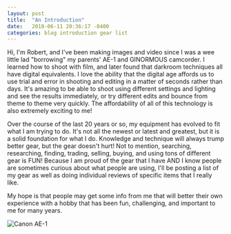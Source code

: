 ```yaml
---
layout: post
title:  "An Introduction"
date:   2018-06-11 20:36:17 -0400
categories: blog introduction gear list
---
```

Hi, I'm Robert, and I've been making images and video since I was a wee little lad "borrowing" my parents' AE-1 and GINORMOUS camcorder.  I learned how to shoot with film, and later found that darkroom techniques all have digital equivalents.  I love the ability that the digital age affords us to use trial and error in shooting and editing in a matter of seconds rather than days.  It's amazing to be able to shoot using different settings and lighting and see the results immediately, or try different edits and bounce from theme to theme very quickly.  The affordability of all of this technology is also extremely exciting to me! 

Over the course of the last 20 years or so, my equipment has evolved to fit what I am trying to do.  It's not all the newest or latest and greatest, but it is a solid foundation for what I do.  Knowledge and technique will always trump better gear, but the gear doesn't hurt!  Not to mention, searching, researching, finding, trading, selling, buying, and using tons of different gear is FUN!  Because I am proud of the gear that I have AND I know people are sometimes curious about what people are using, I'll be posting a list of my gear as well as doing individual reviews of specific items that I really like.  

My hope is that people may get some info from me that will better their own experience with a hobby that has been fun, challenging, and important to me for many years.

![Canon AE-1](https://raw.githubusercontent.com/robertwsimpson/robertwsimpson.github.io/master/_site/assets/ae1.jpg "Canon AE-1")